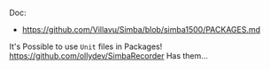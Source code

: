 Doc:
- https://github.com/Villavu/Simba/blob/simba1500/PACKAGES.md


It's Possible to use `Unit` files in Packages! https://github.com/ollydev/SimbaRecorder Has them...
